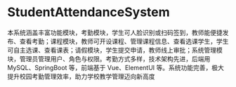 # StudentAttendanceSystem
本系统涵盖丰富功能模块，考勤模块，学生可人脸识别或扫码签到，教师能便捷发布、查看考勤；课程模块，教师可开设课程、管理课程信息、查看选课学生，学生可自主选课、查看课表；请假模块，学生提交申请，教师线上审批；系统管理模块，管理员管理用户、角色与权限。考勤方式多样，技术架构先进，后端用 MySQL、SpringBoot 等，前端基于 Vue、ElementUI 等。系统功能完善，极大提升校园考勤管理效率，助力学校教学管理迈向新高度
